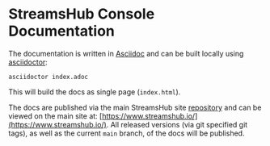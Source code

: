 # StreamsHub Console Documentation

The documentation is written in [Asciidoc](https://asciidoc.org/) and can be built locally using [asciidoctor](https://asciidoctor.org/):

```shell
asciidoctor index.adoc
```

This will build the docs as single page (`index.html`).

The docs are published via the main StreamsHub site [repository](https://github.com/streamshub/streamshub-site) and can be viewed on the main site at: [https://www.streamshub.io/](https://www.streamshub.io/).
All released versions (via git specified git tags), as well as the current `main` branch, of the docs will be published.